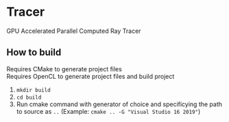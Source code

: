 # Tracer

GPU Accelerated Parallel Computed Ray Tracer

## How to build

Requires CMake to generate project files  
Requires OpenCL to generate project files and build project

1. `mkdir build`
2. `cd build`
3. Run cmake command with generator of choice and specificying the path to source as `..` (Example: `cmake .. -G "Visual Studio 16 2019"`)
